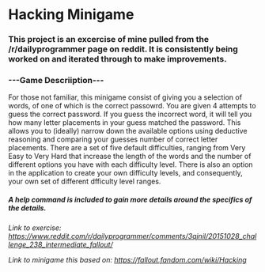 # **Hacking Minigame**

### This project is an excercise of mine pulled from the /r/dailyprogrammer page on reddit. It is consistently being worked on and iterated through to make improvements.

### ---Game Descriiption---

For those not familiar, this minigame consist of giving you a selection of words, of one of which is the correct passowrd. You are given 4 attempts to guess the correct password. If you guess the incorrect word, it will tell you how many letter placements in your guess matched the password. This allows you to (ideally) narrow down the available options using deductive reasoning and comparing your guesses number of correct letter placements.
There are a set of five default difficulties, ranging from Very Easy to Very Hard that increase the length of the words and the number of different options you have with each difficulty level. There is also an option in the application to create your own difficulty levels, and consequently, your own set of different dfficulty level ranges.

##### A help command is included to gain more details around the specifics of the details.

*Link to exercise: https://www.reddit.com/r/dailyprogrammer/comments/3qjnil/20151028_challenge_238_intermediate_fallout/*

*Link to minigame this based on: https://fallout.fandom.com/wiki/Hacking*
